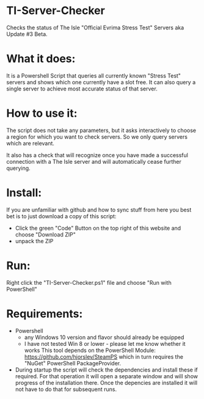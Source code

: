 # TI-Server-Checker
Checks the status of The Isle "Official Evrima Stress Test" Servers aka Update #3 Beta.

# What it does:
It is a Powershell Script that queries all currently known "Stress Test" servers and shows which one currently have a slot free.
It can also query a single server to achieve most accurate status of that server.

# How to use it:
The script does not take any parameters, but it asks interactively to choose a region for which you want to check servers. So we only query servers which are relevant.

It also has a check that will recognize once you have made a successful connection with a The Isle server and will automatically cease further querying.

# Install:
If you are unfamiliar with github and how to sync stuff from here you best bet is to just download a copy of this script:
* Click the green "Code" Button on the top right of this website and choose "Download ZIP"
* unpack the ZIP

# Run:
Right click the "TI-Server-Checker.ps1" file and choose "Run with PowerShell"

# Requirements:
* Powershell
  * any Windows 10 version and flavor should already be equipped
  * I have not tested Win 8 or lower - please let me know whether it works
This tool depends on the PowerShell Module:
https://github.com/hjorslev/SteamPS
which in turn requires the "NuGet" PowerShell PackageProvider.
* During startup the script will check the dependencies and install these if required. For that operation it will open a separate window and will show progress of the installation there. Once the depencies are installed it will not have to do that for subsequent runs.